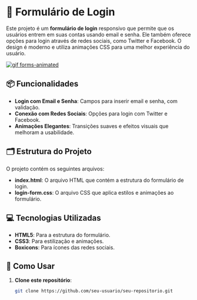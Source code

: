 # 📝 Formulário de Login

Este projeto é um **formulário de login** responsivo que permite que os usuários entrem em suas contas usando email e senha. Ele também oferece opções para login através de redes sociais, como Twitter e Facebook. O design é moderno e utiliza animações CSS para uma melhor experiência do usuário.

[![gif forms-animated](https://imgur.com/GkUrnEL.gif)](https://gui-macedo-7.github.io/animated-login-form/)


## 📦 Funcionalidades

- **Login com Email e Senha**: Campos para inserir email e senha, com validação.
- **Conexão com Redes Sociais**: Opções para login com Twitter e Facebook.
- **Animações Elegantes**: Transições suaves e efeitos visuais que melhoram a usabilidade.

## 🗂 Estrutura do Projeto

O projeto contém os seguintes arquivos:

- **index.html**: O arquivo HTML que contém a estrutura do formulário de login.
- **login-form.css**: O arquivo CSS que aplica estilos e animações ao formulário.

## 💻 Tecnologias Utilizadas

- **HTML5**: Para a estrutura do formulário.
- **CSS3**: Para estilização e animações.
- **Boxicons**: Para ícones das redes sociais.

## 🚀 Como Usar

1. **Clone este repositório**:
   ```bash
   git clone https://github.com/seu-usuario/seu-repositorio.git
